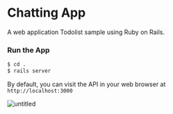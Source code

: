 # Chatting App

A web application Todolist sample using Ruby on Rails.

### Run the App

```bash
$ cd .
$ rails server
```

By default, you can visit the API in your web browser at `http://localhost:3000`

![untitled](https://user-images.githubusercontent.com/39380399/45087789-ad16b980-b139-11e8-935d-47d35f4afd31.png)
